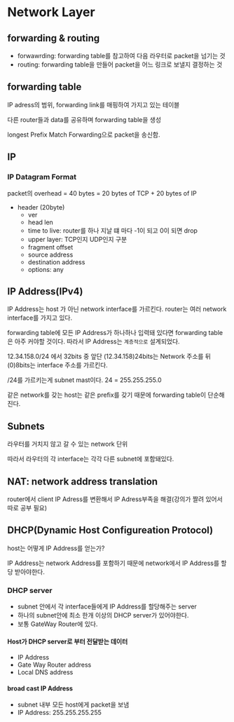 # Network Layer

## forwarding & routing

- forwawrding: forwarding table를 참고하여 다음 라우터로 packet을 넘기는 것
- routing: forwarding table을 만들어 packet을 어느 링크로 보낼지 결정하는 것

## forwarding table

IP adress의 범위, forwarding link를 매핑하여 가지고 있는 테이블

다른 router들과 data를 공유하며 forwarding table을 생성

longest Prefix Match Forwarding으로 packet을 송신함.

## IP

### IP Datagram Format

packet의 overhead = 40 bytes = 20 bytes of TCP + 20 bytes of IP

- header (20byte)
  - ver
  - head len
  - time to live: router를 하나 지날 떄 마다 -1이 되고 0이 되면 drop
  - upper layer: TCP인지 UDP인지 구분
  - fragment offset
  - source address
  - destination address
  - options: any

## IP Address(IPv4)

IP Address는 host 가 아닌 network interface를 가르킨다. router는 여러 network interface를 가지고 있다.

forwarding table에 모든 IP Address가 하나하나 입력돼 있다면 forwarding table은 아주 커야할 것이다. 따라서 IP Address는 `계층적으로` 설계되었다.

12.34.158.0/24 에서 32bits 중 앞단 (12.34.158)24bits는 Network 주소를 뒤 (0)8bits는 interface 주소를 가르킨다.

/24를 가르키는게 subnet mast이다.
24 = 255.255.255.0

같은 network를 갖는 host는 같은 prefix를 갖기 때문에 forwarding table이 단순해진다.

## Subnets

라우터를 거치지 않고 갈 수 있는 network 단위

따라서 라우터의 각 interface는 각각 다른 subnet에 포함돼있다.

## NAT: network address translation

router에서 client IP Adress를 변환해서 IP Adress부족을 해결(강의가 짤려 있어서 따로 공부 필요)

## DHCP(Dynamic Host Configureation Protocol)

host는 어떻게 IP Address를 얻는가?

IP Address는 network Address를 포함하기 때문에 network에서 IP Address를 할당 받아야한다.

### DHCP server

- subnet 안에서 각 interface들에게 IP Address를 할당해주는 server
- 하나의 subnet안에 최소 한개 이상의 DHCP server가 있어야한다.
- 보통 GateWay Router에 있다.

#### Host가 DHCP server로 부터 전달받는 데이터

- IP Address
- Gate Way Router address
- Local DNS address

#### broad cast IP Address

- subnet 내부 모든 host에게 packet을 보냄
- IP Address: 255.255.255.255

